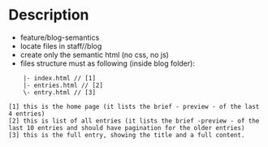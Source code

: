
# Description

* feature/blog-semantics
* locate files in staff/<name>/blog
* create only the semantic html (no css, no js)
* files structure must as following (inside blog folder):
```/blog
    |- index.html // [1]
    |- entries.html // [2]
    \- entry.html // [3]

[1] this is the home page (it lists the brief - preview - of the last 4 entries)
[2] this is list of all entries (it lists the brief -preview - of the last 10 entries and should have pagination for the older entries)
[3] this is the full entry, showing the title and a full content.
```